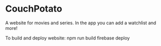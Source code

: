 # CouchPotato
A website for movies and series. In the app you can add a watchlist and more!


To build and deploy website:
npm run build
firebase deploy
